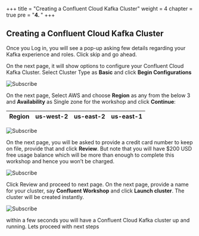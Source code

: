 +++
title = "Creating a Confluent Cloud Kafka Cluster"
weight = 4
chapter = true
pre = "<b>4. </b>"
+++

## Creating a Confluent Cloud Kafka Cluster

Once you Log in, you will see a pop-up asking few details regarding your Kafka experience and roles. Click skip and go ahead. 

On the next page, it will show options to configure your Confluent Cloud Kafka Cluster. Select Cluster Type as **Basic** and click **Begin Configurations**

![Subscribe](/images/createCC/1.png)

On the next page, Select AWS and choose **Region** as any from the below 3 and **Availability** as Single zone for the workshop and click **Continue**: 

| Region      | us-west-2 | us-east-2 | us-east-1 |
| ----------- | --------- | --------- | --------- |

![Subscribe](/images/createCC/2.png)

On the next page, you will be asked to provide a credit card number to keep on file, provide that and click **Review**. But note that you will have $200 USD free usage balance which will be more than enough to complete this workshop and hence you won’t be charged.

![Subscribe](/images/createCC/3.png)

Click Review and proceed to next page. On the next page, provide a name for your cluster, say **Confluent Workshop** and click **Launch cluster**. The cluster will be created instantly.

![Subscribe](/images/createCC/4.png)

within a few seconds you will have a Confluent Cloud Kafka cluster up and running. Lets proceed with next steps